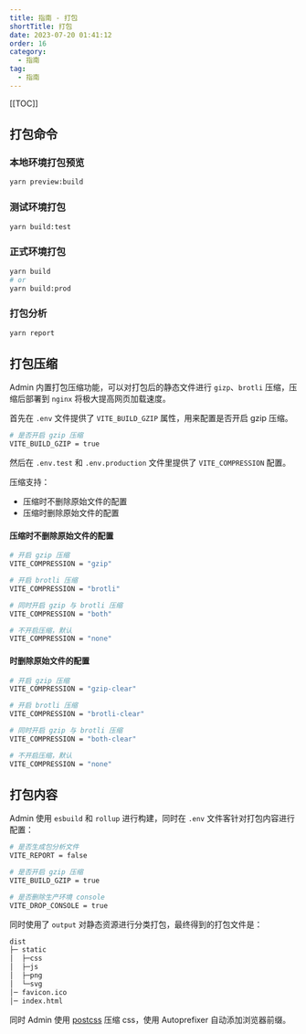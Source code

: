 ```yaml
---
title: 指南 - 打包
shortTitle: 打包
date: 2023-07-20 01:41:12
order: 16
category:
  - 指南
tag: 
  - 指南
---
```


[[TOC]]



## 打包命令

### 本地环境打包预览

```sh
yarn preview:build
```

### 测试环境打包

```sh
yarn build:test
```

### 正式环境打包

```sh
yarn build
# or
yarn build:prod
```

### 打包分析

```sh
yarn report
```

## 打包压缩

Admin 内置打包压缩功能，可以对打包后的静态文件进行 `gizp`、`brotli` 压缩，压缩后部署到 `nginx` 将极大提高网页加载速度。

首先在 `.env` 文件提供了 `VITE_BUILD_GZIP` 属性，用来配置是否开启 gzip 压缩。

```sh
# 是否开启 gzip 压缩
VITE_BUILD_GZIP = true
```

然后在 `.env.test` 和 `.env.production` 文件里提供了 `VITE_COMPRESSION` 配置。

压缩支持：

- 压缩时不删除原始文件的配置
- 压缩时删除原始文件的配置

#### 压缩时不删除原始文件的配置

```sh
# 开启 gzip 压缩
VITE_COMPRESSION = "gzip"

# 开启 brotli 压缩
VITE_COMPRESSION = "brotli"

# 同时开启 gzip 与 brotli 压缩
VITE_COMPRESSION = "both"

# 不开启压缩，默认
VITE_COMPRESSION = "none"
```

#### 时删除原始文件的配置

```sh
# 开启 gzip 压缩
VITE_COMPRESSION = "gzip-clear"

# 开启 brotli 压缩
VITE_COMPRESSION = "brotli-clear"

# 同时开启 gzip 与 brotli 压缩
VITE_COMPRESSION = "both-clear"

# 不开启压缩，默认
VITE_COMPRESSION = "none"
```

## 打包内容

Admin 使用 `esbuild` 和 `rollup` 进行构建，同时在 `.env` 文件客针对打包内容进行配置：

```sh
# 是否生成包分析文件
VITE_REPORT = false

# 是否开启 gzip 压缩
VITE_BUILD_GZIP = true

# 是否删除生产环境 console
VITE_DROP_CONSOLE = true
```

同时使用了 `output` 对静态资源进行分类打包，最终得到的打包文件是：

```markdown
dist
├─ static
│  ├─css
│  ├─js
│  ├─png
│  └─svg
│─ favicon.ico
│─ index.html
```

同时 Admin 使用 [postcss](http://postcss.org/) 压缩 css，使用 Autoprefixer 自动添加浏览器前缀。

